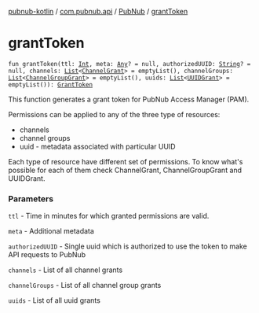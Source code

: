 [pubnub-kotlin](../../index.md) / [com.pubnub.api](../index.md) / [PubNub](index.md) / [grantToken](./grant-token.md)

# grantToken

`fun grantToken(ttl: `[`Int`](https://kotlinlang.org/api/latest/jvm/stdlib/kotlin/-int/index.html)`, meta: `[`Any`](https://kotlinlang.org/api/latest/jvm/stdlib/kotlin/-any/index.html)`? = null, authorizedUUID: `[`String`](https://kotlinlang.org/api/latest/jvm/stdlib/kotlin/-string/index.html)`? = null, channels: `[`List`](https://kotlinlang.org/api/latest/jvm/stdlib/kotlin.collections/-list/index.html)`<`[`ChannelGrant`](../../com.pubnub.api.models.consumer.access_manager.v3/-channel-grant/index.md)`> = emptyList(), channelGroups: `[`List`](https://kotlinlang.org/api/latest/jvm/stdlib/kotlin.collections/-list/index.html)`<`[`ChannelGroupGrant`](../../com.pubnub.api.models.consumer.access_manager.v3/-channel-group-grant/index.md)`> = emptyList(), uuids: `[`List`](https://kotlinlang.org/api/latest/jvm/stdlib/kotlin.collections/-list/index.html)`<`[`UUIDGrant`](../../com.pubnub.api.models.consumer.access_manager.v3/-u-u-i-d-grant/index.md)`> = emptyList()): `[`GrantToken`](../../com.pubnub.api.endpoints.access/-grant-token/index.md)

This function generates a grant token for PubNub Access Manager (PAM).

Permissions can be applied to any of the three type of resources:

* channels
* channel groups
* uuid - metadata associated with particular UUID

Each type of resource have different set of permissions. To know what's possible for each of them
check ChannelGrant, ChannelGroupGrant and UUIDGrant.

### Parameters

`ttl` - Time in minutes for which granted permissions are valid.

`meta` - Additional metadata

`authorizedUUID` - Single uuid which is authorized to use the token to make API requests to PubNub

`channels` - List of all channel grants

`channelGroups` - List of all channel group grants

`uuids` - List of all uuid grants